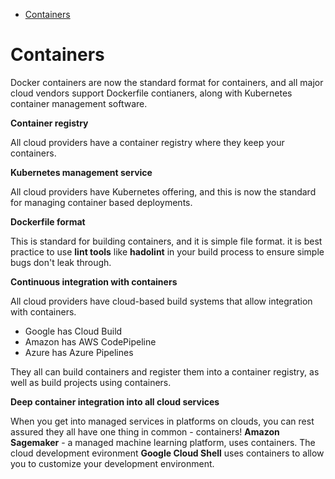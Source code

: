 <!--ts-->
   * [Containers](#containers)

<!-- Added by: gil_diy, at: Tue 31 Aug 2021 18:15:49 IDT -->

<!--te-->


# Containers

Docker containers are now the standard format for containers, and all major cloud vendors support Dockerfile contianers, along with Kubernetes container management software.

**Container registry**

All cloud providers have a container registry where they keep your containers.

**Kubernetes management service**

All cloud providers have Kubernetes offering, and this is now the standard for managing container based deployments.

**Dockerfile format**

This is standard for building containers, and it is simple file format. it is best practice to use **lint tools** like **hadolint** in your build process to ensure simple bugs don't leak through.

**Continuous integration with containers**

All cloud providers have cloud-based build systems that allow integration with containers. 

* Google has Cloud Build
* Amazon has AWS CodePipeline
* Azure has Azure Pipelines

They all can build containers and register them into a container registry, as well as build projects using containers.


**Deep container integration into all cloud services**

When you get into managed services in platforms on clouds, you can rest assured they all have one thing in common - containers!
**Amazon Sagemaker** - a managed machine learning platform, uses containers.
The cloud development evironment **Google Cloud Shell** uses containers to allow you to customize your development environment.

